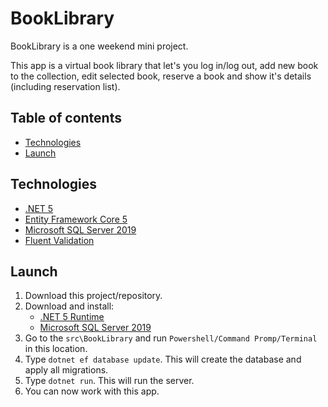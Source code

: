 # BookLibrary
BookLibrary is a one weekend mini project.

This app is a virtual book library that let's you log in/log out, add new book to the collection, edit selected book, reserve a book and show it's details (including reservation list).

## Table of contents
* [Technologies](#technologies)
* [Launch](#launch)

## Technologies
* [.NET 5](https://www.microsoft.com/net/download)
* [Entity Framework Core 5](https://docs.microsoft.com/en-us/ef/core/)
* [Microsoft SQL Server 2019](https://www.microsoft.com/en-us/sql-server/sql-server-2019)
* [Fluent Validation](https://fluentvalidation.net/)

## Launch
1. Download this project/repository.
2. Download and install:
   * [.NET 5 Runtime](https://www.microsoft.com/net/download)
   * [Microsoft SQL Server 2019](https://www.microsoft.com/en-us/sql-server/sql-server-2019)
3. Go to the `src\BookLibrary` and run `Powershell/Command Promp/Terminal` in this location.
4. Type `dotnet ef database update`. This will create the database and apply all migrations.
5. Type `dotnet run`. This will run the server.
6. You can now work with this app.
